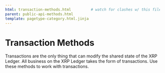 ```yaml
---
html: transaction-methods.html         # watch for clashes w/ this filename
parent: public-api-methods.html
template: pagetype-category.html.jinja
---
```

# Transaction Methods
Transactions are the only thing that can modify the shared state of the XRP Ledger. All business on the XRP Ledger takes the form of transactions. Use these methods to work with transactions.